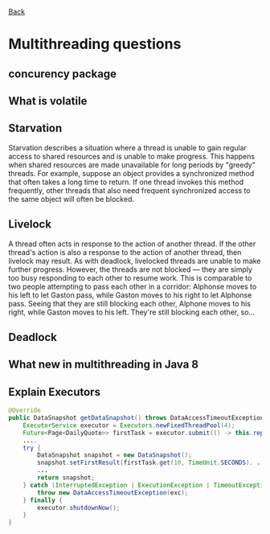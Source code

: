 [Back](../README.md)

# Multithreading questions

## concurency package


## What is volatile

## Starvation

Starvation describes a situation where a thread is unable to gain regular access to shared resources and is unable to make progress. This happens when shared resources are made unavailable for long periods by "greedy" threads. For example, suppose an object provides a synchronized method that often takes a long time to return. If one thread invokes this method frequently, other threads that also need frequent synchronized access to the same object will often be blocked.

## Livelock

A thread often acts in response to the action of another thread. If the other thread's action is also a response to the action of another thread, then livelock may result. As with deadlock, livelocked threads are unable to make further progress. However, the threads are not blocked — they are simply too busy responding to each other to resume work. This is comparable to two people attempting to pass each other in a corridor: Alphonse moves to his left to let Gaston pass, while Gaston moves to his right to let Alphonse pass. Seeing that they are still blocking each other, Alphone moves to his right, while Gaston moves to his left. They're still blocking each other, so...

## Deadlock



## What new in multithreading in Java 8


## Explain Executors

```java
@Override
public DataSnapshot getDataSnapshot() throws DataAccessTimeoutException {
	ExecutorService executor = Executors.newFixedThreadPool(4);
	Future<Page<DailyQuote>> firstTask = executor.submit(() -> this.repository.findAll());
	....
  	try {
		DataSnapshot snapshot = new DataSnapshot();
		snapshot.setFirstResult(firstTask.get(10, TimeUnit.SECONDS). ... .findFirst().orElseGet(null));
		...
		return snapshot;
	} catch (InterruptedException | ExecutionException | TimeoutException exc) {
		throw new DataAccessTimeoutException(exc);
	} finally {
		executor.shutdownNow();
	}
}
```
